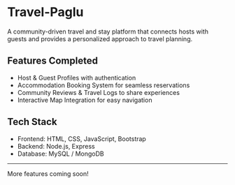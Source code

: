 # Travel-Paglu

A community-driven travel and stay platform that connects hosts with guests and provides a personalized approach to travel planning.  

## Features Completed 

- Host & Guest Profiles with authentication  
- Accommodation Booking System for seamless reservations  
- Community Reviews & Travel Logs to share experiences  
- Interactive Map Integration for easy navigation  

## Tech Stack 

- Frontend: HTML, CSS, JavaScript, Bootstrap  
- Backend: Node.js, Express  
- Database: MySQL / MongoDB  

---

More features coming soon!
